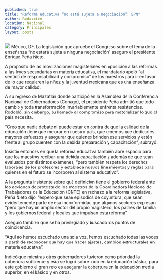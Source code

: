 ```yaml
---
published: true
title: "Reforma educativa “no está sujeta a negociación”: EPN"
author: Redacción
location: Nacional
category: Principales
layout: posts
---
```


![](http://i.imgur.com/TWfWesFm.jpg)
México, DF. La legislación que apruebe el Congreso sobre el tema de la enseñanza “no estará sujeta a ninguna negociación” aseguró el presidente Enrique Peña Nieto.

A propósito de las movilizaciones magisteriales en oposición a las reformas a las leyes secundarias en materia educativa, el mandatario apeló “al sentido de responsabilidad y compromiso” de los maestros para ir en favor de lo que requieren la niñez y la juventud mexicana que es una enseñanza de mayor calidad.

A su regreso de Mazatlán donde participó en la Asamblea de la Conferencia Nacional de Gobernadores (Conago), el presidente Peña admitió que todo cambio y toda transformación invariablemente enfrenta resistencias. Redobló, sin embargo, su llamado al compromiso para materializar lo que el país necesita.

“Creo que nadie debate ni puede estar en contra de que la calidad de la educación tiene que mejorar en nuestro país, que tenemos que dedicarles mayores esfuerzos y asegurar que quienes brinden ese servicios y estén frente al grupo cuenten con la debida preparación y capacitación”, subrayó.

Insistió entonces en que la reforma educativa también abre espacio para que los maestros reciban una debida capacitación y además de que sean evaluados por distintos exámenes, “pero también respeta los derechos laborales de los profesores y establece nuevos lineamientos y reglas para quienes en el futuro se incorporen al sistema educativo”.

A la pregunta insistente sobre qué definición tiene el gobierno federal ante las acciones de protesta de los maestros de la Coordinadora Nacional de Trabajadores de la Educación (CNTE) en rechazo a la reforma legislativa, Peña Nieto dijo: “espero que sean episodios de coyuntura, que sean evidentemente parte de esa inconformidad que algunos sectores expresan “pero que hay un amplio sector del propio magisterio, los padres de familia y los gobiernos federal y locales que impulsan esta reforma”.

Aseguró también que se ha privilegiado y buscado los puntos de coincidencia.

“Aquí no hemos escuchado una sola voz, hemos escuchado todas las voces a partir de reconocer que hay que hacer ajustes, cambios estructurales en materia educativa”.

Indicó que mientras otros gobernadores tuvieron como prioridad la cobertura suficiente y esta se logró sobre todo en la educación básica, para este gobierno el gran reto es asegurar la cobertura en la educación media superior, en el básico y en otros.
